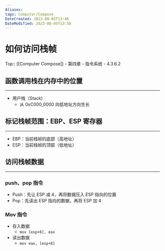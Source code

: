 ```yaml
---
Aliases: 
tags: Computer/Compose 
DateCreated: 2023-08-05T13:46
DateModified: 2023-08-05T13:58
---
```

# 如何访问栈帧
Top:: [[Computer Compose]] - 第四章 - 指令系统 - 4.3.6.2

## 函数调用栈在内存中的位置
---
- 用户栈（Stack)
	- 从 0xC000_0000 向低地址方向生长

## 标记栈帧范围：EBP、ESP 寄存器
---
- EBP：当前栈帧的底部（高地址）
- ESP：当前栈帧的顶部（低地址）

## 访问栈帧数据
---

### push、pop 指令

- Push：先让 ESP 减 4，再将数据压入 ESP 指向的位置
- Pop：先读出 ESP 指向的数据，再将 ESP 加 4

### Mov 指令

- 存入数据
	- `mov [esp+8], eax`
- 读出数据
	- `mov eax, [esp+8]`
